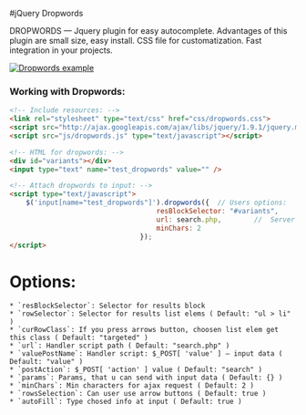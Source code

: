 #jQuery Dropwords

DROPWORDS — Jquery plugin for easy autocomplete. Advantages of this plugin are small size, easy install.
CSS file for customatization. Fast integration in your projects.


[![Dropwords example](https://dl.dropboxusercontent.com/s/l77rrkq1cfasuyj/dropwords_plugin.png?dl=1&token_hash=AAEKtAYxCPSl9skDfLWm51JI5ZETsLpecvc75rUXeXrppg)](https://github.com/Furdarius/dropwords)

### Working with Dropwords:

``` html
<!-- Include resources: -->
<link rel="stylesheet" type="text/css" href="css/dropwords.css">
<script src="http://ajax.googleapis.com/ajax/libs/jquery/1.9.1/jquery.min.js" type="text/javascript"></script>
<script src="js/dropwords.js" type="text/javascript"></script>

<!-- HTML for dropwords: -->
<div id="variants"></div>
<input type="text" name="test_dropwords" value="" />

<!-- Attach dropwords to input: -->
<script type="text/javascript">
	$('input[name="test_dropwords"]').dropwords({  // Users options:
									resBlockSelector: "#variants",		//  Variants block selector
									url: search.php,		//  Server handler
									minChars: 2
								});
</script>
```

# Options:
	* `resBlockSelector`: Selector for results block
	* `rowSelector`: Selector for results list elems ( Default: "ul > li" )
	* `curRowClass`: If you press arrows button, choosen list elem get this class ( Default: "targeted" )
	* `url`: Handler script path ( Default: "search.php" )
	* `valuePostName`: Handler script: $_POST[ 'value' ] — input data ( Default: "value" )
	* `postAction`: $_POST[ 'action' ] value ( Default: "search" )
	* `params`: Params, that u can send with input data ( Default: {} )
	* `minChars`: Min characters for ajax request ( Default: 2 )
	* `rowsSelection`: Can user use arrow buttons ( Default: true )
	* `autoFill`: Type chosed info at input ( Default: true )
